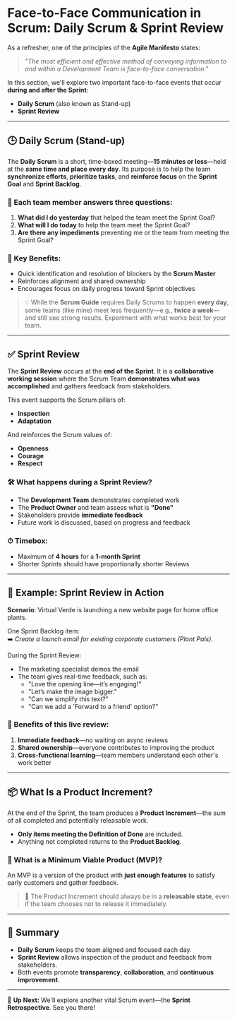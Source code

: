 # Face-to-Face Communication in Scrum: Daily Scrum & Sprint Review

As a refresher, one of the principles of the **Agile Manifesto** states:

> *"The most efficient and effective method of conveying information to and within a Development Team is face-to-face conversation."*

In this section, we'll explore two important face-to-face events that occur **during and after the Sprint**:
- **Daily Scrum** (also known as Stand-up)
- **Sprint Review**

---

## 🕒 Daily Scrum (Stand-up)

The **Daily Scrum** is a short, time-boxed meeting—**15 minutes or less**—held at the **same time and place every day**. Its purpose is to help the team **synchronize efforts**, **prioritize tasks**, and **reinforce focus** on the **Sprint Goal** and **Sprint Backlog**.

### 👤 Each team member answers three questions:
1. **What did I do yesterday** that helped the team meet the Sprint Goal?
2. **What will I do today** to help the team meet the Sprint Goal?
3. **Are there any impediments** preventing me or the team from meeting the Sprint Goal?

### 🎯 Key Benefits:
- Quick identification and resolution of blockers by the **Scrum Master**
- Reinforces alignment and shared ownership
- Encourages focus on daily progress toward Sprint objectives

> 💡 While the **Scrum Guide** requires Daily Scrums to happen **every day**, some teams (like mine) meet less frequently—e.g., **twice a week**—and still see strong results. Experiment with what works best for your team.

---

## ✅ Sprint Review

The **Sprint Review** occurs at the **end of the Sprint**. It is a **collaborative working session** where the Scrum Team **demonstrates what was accomplished** and gathers feedback from stakeholders.

This event supports the Scrum pillars of:
- **Inspection**
- **Adaptation**

And reinforces the Scrum values of:
- **Openness**
- **Courage**
- **Respect**

### 🛠 What happens during a Sprint Review?
- The **Development Team** demonstrates completed work
- The **Product Owner** and team assess what is **"Done"**
- Stakeholders provide **immediate feedback**
- Future work is discussed, based on progress and feedback

### ⏱ Timebox:
- Maximum of **4 hours** for a **1-month Sprint**
- Shorter Sprints should have proportionally shorter Reviews

---

## 📧 Example: Sprint Review in Action

**Scenario**: Virtual Verde is launching a new website page for home office plants.

One Sprint Backlog item:  
➡️ *Create a launch email for existing corporate customers (Plant Pals).*

During the Sprint Review:
- The marketing specialist demos the email
- The team gives real-time feedback, such as:
  - "Love the opening line—it’s engaging!"
  - "Let’s make the image bigger."
  - "Can we simplify this text?"
  - "Can we add a 'Forward to a friend' option?"

### 💬 Benefits of this live review:
1. **Immediate feedback**—no waiting on async reviews
2. **Shared ownership**—everyone contributes to improving the product
3. **Cross-functional learning**—team members understand each other's work better

---

## 📦 What Is a Product Increment?

At the end of the Sprint, the team produces a **Product Increment**—the sum of all completed and potentially releasable work.

- **Only items meeting the Definition of Done** are included.
- Anything not completed returns to the **Product Backlog**.

### 🧪 What is a Minimum Viable Product (MVP)?
An MVP is a version of the product with **just enough features** to satisfy early customers and gather feedback.

> 🚀 The Product Increment should always be in a **releasable state**, even if the team chooses not to release it immediately.

---

## 🔁 Summary

- **Daily Scrum** keeps the team aligned and focused each day.
- **Sprint Review** allows inspection of the product and feedback from stakeholders.
- Both events promote **transparency**, **collaboration**, and **continuous improvement**.

---

🎥 **Up Next:** We'll explore another vital Scrum event—the **Sprint Retrospective**. See you there!
